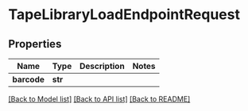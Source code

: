 # TapeLibraryLoadEndpointRequest


## Properties

Name | Type | Description | Notes
------------ | ------------- | ------------- | -------------
**barcode** | **str** |  | 

[[Back to Model list]](../README.md#models) [[Back to API list]](../README.md#api-endpoints) [[Back to README]](../README.md)


